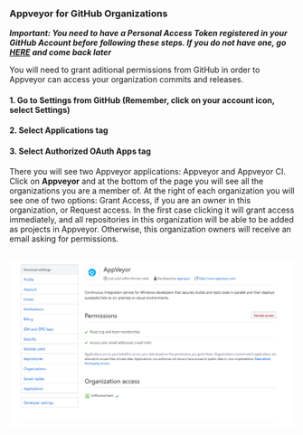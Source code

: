 ### Appveyor for GitHub Organizations <br>

***Important: You need to have a Personal Access Token registered in your GitHub Account before following these steps. 
If you do not have one, go [HERE](https://jony635.github.io/Automated-Builds-with-Appveyor/publishing_files) and come back later***

You will need to grant aditional permissions from GitHub in order to Appveyor can access your organization commits and releases.

#### 1. Go to **Settings** from GitHub (Remember, click on your account icon, select Settings)
#### 2. Select **Applications** tag
#### 3. Select **Authorized OAuth Apps** tag

There you will see two Appveyor applications: Appveyor and Appveyor CI. Click on **Appveyor** and at the bottom of the page you will see all the organizations you are a member of. 
At the right of each organization you will see one of two options: Grant Access, if you are an owner in this organization, or Request access. In the first case clicking it will grant access immediately, and all repositories in this organization will be able to be added as projects in Appveyor. Otherwise, this organization owners will receive an email asking for permissions. 
<br> <br>

![Organizations](https://github.com/Jony635/Automated-Builds-with-Appveyor/blob/master/docs/images/organizations.png?raw=true)

